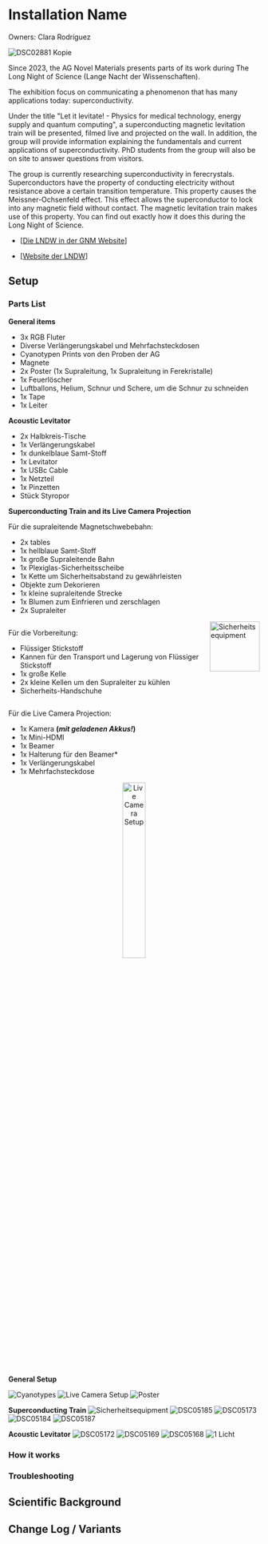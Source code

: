 # Installation Name

Owners: Clara Rodríguez

![DSC02881 Kopie](https://github.com/user-attachments/assets/a1603fab-1d57-4bf0-9a55-baccbcf69b4a)

Since 2023, the AG Novel Materials presents parts of its work during The Long Night of Science (Lange Nacht der Wissenschaften).
 
The exhibition focus on communicating a phenomenon that has many applications today: superconductivity.
 
Under the title "Let it levitate! - Physics for medical technology, energy supply and quantum computing", a superconducting magnetic levitation train will be presented, filmed live and projected on the wall. In addition, the group will provide information explaining the fundamentals and current applications of superconductivity. PhD students from the group will also be on site to answer questions from visitors.
 
The group is currently researching superconductivity in ferecrystals. Superconductors have the property of conducting electricity without resistance above a certain transition temperature. This property causes the Meissner-Ochsenfeld effect. This effect allows the superconductor to lock into any magnetic field without contact. The magnetic levitation train makes use of this property. You can find out exactly how it does this during the Long Night of Science.

* [[Die LNDW in der GNM Website](https://www.physik.hu-berlin.de/de/gnm/forschung_publikationen/forschungsverbunde/project-sci.com/lab-present/lndw)]

* [[Website der LNDW](https://www.langenachtderwissenschaften.de)]


## Setup

### Parts List 

**General items**
* 3x RGB Fluter
* Diverse Verlängerungskabel und Mehrfachsteckdosen
* Cyanotypen Prints von den Proben der AG
* Magnete
* 2x Poster (1x Supraleitung, 1x Supraleitung in Ferekristalle)
* 1x Feuerlöscher
* Luftballons, Helium, Schnur und Schere, um die Schnur zu schneiden
* 1x Tape
* 1x Leiter

**Acoustic Levitator**
* 2x Halbkreis-Tische
* 1x Verlängerungskabel
* 1x dunkelblaue Samt-Stoff
* 1x Levitator
* 1x USBc Cable
* 1x Netzteil
* 1x Pinzetten
* Stück Styropor

**Superconducting Train and its Live Camera Projection**

Für die supraleitende Magnetschwebebahn:
* 2x tables
* 1x hellblaue Samt-Stoff
* 1x große Supraleitende Bahn
* 1x Plexiglas-Sicherheitsscheibe
* 1x Kette um Sicherheitsabstand zu gewährleisten
* Objekte zum Dekorieren
* 1x kleine supraleitende Strecke
* 1x Blumen zum Einfrieren und zerschlagen
* 2x Supraleiter


<div style="position: relative; width: 100%;">
  <div style="width: calc(100% - 110px); display: inline-block; vertical-align: top;">
    <p>Für die Vorbereitung:</p>
    <ul>
      <li>Flüssiger Stickstoff</li>
      <li>Kannen für den Transport und Lagerung von Flüssiger Stickstoff</li>
      <li>1x große Kelle</li>
      <li>2x kleine Kellen um den Supraleiter zu kühlen</li>
      <li>Sicherheits-Handschuhe</li>
    </ul>
  </div>
  <div style="width: 100px; display: inline-block; position: absolute; top: 0; right: 0;">
    <img src="https://github.com/user-attachments/assets/3fb77d75-e3a3-4fd2-98d3-aea41ddd80a7" alt="Sicherheitsequipment" style="width: 100px; height: auto;">
  </div>
</div>




Für die Live Camera Projection:
* 1x Kamera **(_mit geladenen Akkus!_)**
* 1x Mini-HDMI
* 1x Beamer
* 1x Halterung für den Beamer*
* 1x Verlängerungskabel
* 1x Mehrfachsteckdose

<p align="center">
<img src="https://github.com/user-attachments/assets/84415d86-bdfa-4f44-b732-63ba80b67514" alt="Live Camera Setup" style="width:30%; height:auto; ">
</p>

  
**General Setup**

![Cyanotypes](https://github.com/user-attachments/assets/9bc7b85d-9709-4f33-83da-457c544d7bd2)
![Live Camera Setup](https://github.com/user-attachments/assets/84415d86-bdfa-4f44-b732-63ba80b67514)
![Poster](https://github.com/user-attachments/assets/c40aaa6f-da2d-4f35-9041-27f9693ea224)

**Superconducting Train**
![Sicherheitsequipment](https://github.com/user-attachments/assets/3fb77d75-e3a3-4fd2-98d3-aea41ddd80a7)
![DSC05185](https://github.com/user-attachments/assets/ff3c3d4f-474d-4cf3-b364-70b5d7ae9271)
![DSC05173](https://github.com/user-attachments/assets/c1f5df3b-9f57-4a0c-8c26-310687daad25)
![DSC05184](https://github.com/user-attachments/assets/f4ad95e0-93b9-45c8-981d-f18173b446e9)
![DSC05187](https://github.com/user-attachments/assets/5c13eeba-eb5d-4908-ace6-8ffd9c4c3235)

**Acoustic Levitator**
![DSC05172](https://github.com/user-attachments/assets/d38aace1-0a78-4495-bab3-e04db88aaa77)
![DSC05169](https://github.com/user-attachments/assets/695ee10a-4cd5-4cdf-acc4-6faa299be2d3)
![DSC05168](https://github.com/user-attachments/assets/83c0b7cb-98bb-4f9b-ae32-5f630c036031)
![1 Licht](https://github.com/user-attachments/assets/3b048757-f6f9-4443-aeb5-cb301e792178)

### How it works

### Troubleshooting

## Scientific Background

## Change Log / Variants

